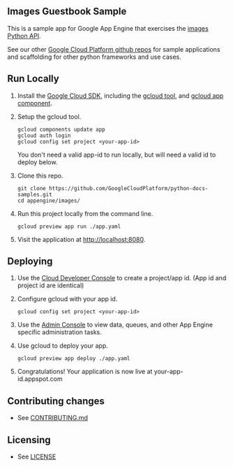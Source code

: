 ## Images Guestbook Sample

This is a sample app for Google App Engine that exercises the [images
Python
API](https://cloud.google.com/appengine/docs/python/images/usingimages).

See our other [Google Cloud Platform github
repos](https://github.com/GoogleCloudPlatform) for sample applications
and scaffolding for other python frameworks and use cases.

## Run Locally

1. Install the [Google Cloud SDK](https://cloud.google.com/sdk/),
   including the [gcloud tool](https://cloud.google.com/sdk/gcloud/),
   and [gcloud app
   component](https://cloud.google.com/sdk/gcloud-app).

1. Setup the gcloud tool.
   ```
   gcloud components update app
   gcloud auth login
   gcloud config set project <your-app-id>
   ```
   You don't need a valid app-id to run locally, but will need a valid id
   to deploy below.

1. Clone this repo.
   ```
   git clone https://github.com/GoogleCloudPlatform/python-docs-samples.git
   cd appengine/images/
   ```

1. Run this project locally from the command line.
   ```
   gcloud preview app run ./app.yaml
   ```

1. Visit the application at
   [http://localhost:8080](http://localhost:8080).

## Deploying

1. Use the [Cloud Developer
   Console](https://console.developer.google.com) to create a
   project/app id. (App id and project id are identical)

1. Configure gcloud with your app id.
   ```
   gcloud config set project <your-app-id>
   ```

1. Use the [Admin Console](https://appengine.google.com) to view data,
   queues, and other App Engine specific administration tasks.

1. Use gcloud to deploy your app.
   ```
   gcloud preview app deploy ./app.yaml
   ```

1. Congratulations!  Your application is now live at your-app-id.appspot.com

## Contributing changes

* See [CONTRIBUTING.md](/CONTRIBUTING.md)

## Licensing

* See [LICENSE](/LICENSE)
